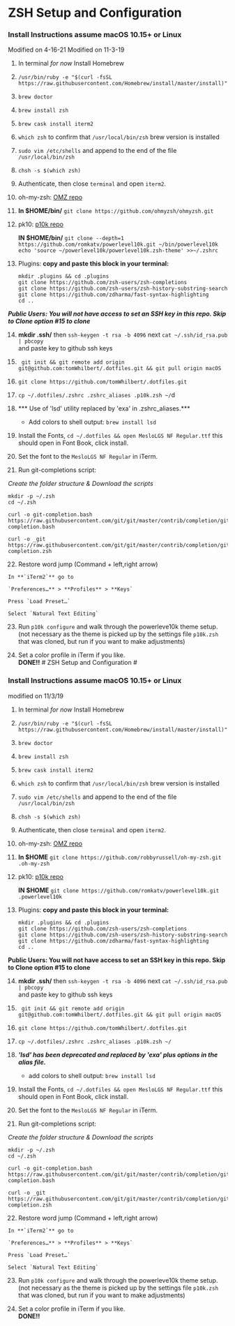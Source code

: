 # ZSH Setup and Configuration # 
### Install Instructions assume macOS 10.15+ or Linux  

Modified on 4-16-21
Modified on 11-3-19
 
1. In terminal _for now_ Install Homebrew 
2. `/usr/bin/ruby -e "$(curl -fsSL https://raw.githubusercontent.com/Homebrew/install/master/install)"`
3. `brew doctor`
4. `brew install zsh`
5. `brew cask install iterm2`
6. `which zsh`  to confirm that  `/usr/local/bin/zsh` brew version is installed
7. `sudo vim /etc/shells`  and append to the end of the file  `/usr/local/bin/zsh`
8. `chsh -s $(which zsh)`
9.  Authenticate, then close `terminal` and open `iterm2`.
10. oh-my-zsh: [OMZ repo](~https://github.com/robbyrussell/oh-my-zsh~)
11. 
    **In $HOME/bin/**     `git clone https://github.com/ohmyzsh/ohmyzsh.git`

12. pk10: [p10k repo](~https://github.com/romkatv/powerlevel10k~)
    
    **IN $HOME/bin/**  `git clone --depth=1 https://github.com/romkatv/powerlevel10k.git ~/bin/powerlevel10k`
    `echo 'source ~/powerlevel10k/powerlevel10k.zsh-theme' >>~/.zshrc`

13. Plugins: **copy and paste this block in your terminal:**
    ```
    mkdir .plugins && cd .plugins
    git clone https://github.com/zsh-users/zsh-completions 
    git clone https://github.com/zsh-users/zsh-history-substring-search 
    git clone https://github.com/zdharma/fast-syntax-highlighting
    cd ..
    ```

_**Public Users: You will not have access to set an SSH key in this repo. Skip to Clone option #15 to clone**_

14. **mkdir .ssh/** then  `ssh-keygen -t rsa -b 4096`  next  `cat ~/.ssh/id_rsa.pub | pbcopy`   
    and paste key to github ssh keys

15. ```
     git init && git remote add origin git@github.com:tomWhilbert/.dotfiles.git && git pull origin macOS
    ```
16. ```
    git clone https://github.com/tomWhilbert/.dotfiles.git
    ```
17. `cp ~/.dotfiles/.zshrc .zshrc_aliases .p10k.zsh ~/`d
    
18. *** Use of 'lsd' utility replaced by 'exa' in .zshrc_aliases.***
	* Add colors to shell output:  `brew install lsd`  
    
19. Install the Fonts, 
        `cd ~/.dotfiles && open MesloLGS NF Regular.ttf`  this should open in Font Book, click install.

20. Set the font to the `MesloLGS NF Regular` in iTerm.

21. Run git-completions script:
    
   _Create the folder structure & Download the scripts_

    
    mkdir -p ~/.zsh
    cd ~/.zsh
   
    curl -o git-completion.bash https://raw.githubusercontent.com/git/git/master/contrib/completion/git-completion.bash
    
    curl -o _git https://raw.githubusercontent.com/git/git/master/contrib/completion/git-completion.zsh
    
22.   Restore word jump (Command + left,right arrow) 
     
    In **`iTerm2`** go to 

    `Preferences…** > **Profiles** > **Keys`

    Press `Load Preset…`

    Select `Natural Text Editing`

23. Run `p10k configure` and walk through the powerleve10k theme setup.(not necessary as the theme is picked up by the settings file `p10k.zsh` that was cloned, but run if you want to make adjustments)
    
24.  Set a color profile in iTerm if you like.   
     **DONE!!**
    # ZSH Setup and Configuration # 
### Install Instructions assume macOS 10.15+ or Linux  
modified on 11/3/19
 
1. In terminal _for now_ Install Homebrew 
2. `/usr/bin/ruby -e "$(curl -fsSL https://raw.githubusercontent.com/Homebrew/install/master/install)"`
3. `brew doctor`
4. `brew install zsh`
5. `brew cask install iterm2`
6. `which zsh`  to confirm that  `/usr/local/bin/zsh` brew version is installed
7. `sudo vim /etc/shells`  and append to the end of the file  `/usr/local/bin/zsh`
8. `chsh -s $(which zsh)`
9.  Authenticate, then close `terminal` and open `iterm2`.
10. oh-my-zsh: [OMZ repo](~https://github.com/robbyrussell/oh-my-zsh~)
11. 
    **In $HOME**     `git clone https://github.com/robbyrussell/oh-my-zsh.git .oh-my-zsh`

12. pk10: [p10k repo](~https://github.com/romkatv/powerlevel10k~)
    
    **IN $HOME**     `git clone https://github.com/romkatv/powerlevel10k.git .powerlevel10k`

13. Plugins: **copy and paste this block in your terminal:**
    ```
    mkdir .plugins && cd .plugins
    git clone https://github.com/zsh-users/zsh-completions 
    git clone https://github.com/zsh-users/zsh-history-substring-search 
    git clone https://github.com/zdharma/fast-syntax-highlighting
    cd ..
    ```

**Public Users: You will not have access to set an SSH key in this repo. Skip to Clone option #15 to clone**

14. **mkdir .ssh/** then  `ssh-keygen -t rsa -b 4096`  next  `cat ~/.ssh/id_rsa.pub | pbcopy`   
    and paste key to github ssh keys

15. ```
     git init && git remote add origin git@github.com:tomWhilbert/.dotfiles.git && git pull origin macOS
    ```
16. ```
    git clone https://github.com/tomWhilbert/.dotfiles.git
    ```
17. `cp ~/.dotfiles/.zshrc .zshrc_aliases .p10k.zsh ~/`
     
18. ***'lsd' has been deprecated and replaced by 'exa' plus options in the alias file.***
       * add colors to shell output:  `brew install lsd`  
    
19. Install the Fonts, 
        `cd ~/.dotfiles && open MesloLGS NF Regular.ttf`  this should open in Font Book, click install.

20. Set the font to the `MesloLGS NF Regular` in iTerm.

21. Run git-completions script:
    
   _Create the folder structure & Download the scripts_

    
    mkdir -p ~/.zsh
    cd ~/.zsh
   
    curl -o git-completion.bash https://raw.githubusercontent.com/git/git/master/contrib/completion/git-completion.bash
    
    curl -o _git https://raw.githubusercontent.com/git/git/master/contrib/completion/git-completion.zsh
    
22.   Restore word jump (Command + left,right arrow) 
     
    In **`iTerm2`** go to 

    `Preferences…** > **Profiles** > **Keys`

    Press `Load Preset…`

    Select `Natural Text Editing`

23. Run `p10k configure` and walk through the powerleve10k theme setup.(not necessary as the theme is picked up by the settings file `p10k.zsh` that was cloned, but run if you want to make adjustments)
    
24.  Set a color profile in iTerm if you like.   
     **DONE!!**
    
